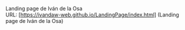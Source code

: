 Landing page de Iván de la Osa  
URL: [https://ivandaw-web.github.io/LandingPage/index.html] (Landing page de Iván de la Osa)
